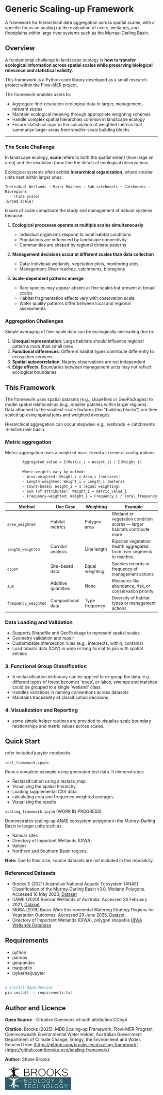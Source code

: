 # Generic Scaling-up Framework

A framework for hierarchical data aggregation across spatial scales, with a specific focus on scaling up the evaluation of rivers, wetlands, and floodplains within large river systems such as the Murray–Darling Basin.

## Overview

A fundamental challenge in landscape ecology is **how to transfer ecological information across spatial scales while preserving biological relevance and statistical validity**.

This framework is a Python code library developed as a small research project within the [Flow-MER project](https://www.flow-mer.org.au/).

The framework enables users to:

- Aggregate fine-resolution ecological data to larger, management-relevant scales  
- Maintain ecological meaning through appropriate weighting schemes  
- Handle complex spatial hierarchies common in landscape ecology  
- Ensure statistical rigor in the calculation of weighted metrics that summarize larger areas from smaller-scale building blocks

---

### The Scale Challenge

In landscape ecology, **scale** refers to both the spatial extent (how large an area) and the resolution (how fine the detail) of ecological observations.

Ecological systems often exhibit **hierarchical organization**, where smaller units nest within larger ones:

```text
Individual Wetlands → River Reaches → Sub-catchments → Catchments → Bioregions
    (Fine scale)                                                    (Broad scale)
```

Issues of scale complicate the study and management of natural systems because:

1. **Ecological processes operate at multiple scales simultaneously**
   - Individual organisms respond to local habitat conditions
   - Populations are influenced by landscape connectivity
   - Communities are shaped by regional climate patterns

2. **Management decisions occur at different scales than data collection**
   - Data: Individual wetlands, vegetation plots, monitoring sites
   - Management: River reaches, catchments, bioregions

3. **Scale-dependent patterns emerge**
   - Rare species may appear absent at fine scales but present at broad scales
   - Habitat fragmentation effects vary with observation scale
   - Water quality patterns differ between local and regional assessments

### Aggregation Challenges

Simple averaging of fine-scale data can be ecologically misleading due to:

1. **Unequal representation**: Large habitats should influence regional patterns more than small ones
2. **Functional differences**: Different habitat types contribute differently to ecosystem services
3. **Spatial autocorrelation**: Nearby observations are not independent
4. **Edge effects**: Boundaries between management units may not reflect ecological boundaries

## This Framework

The framework uses spatial datasets (e.g., shapefiles or GeoPackages) to model spatial relationships (e.g., smaller patches within larger regions). Data attached to the smallest-scale features (the "building blocks") are then scaled up using spatial joins and weighted averages.

Hierarchical aggregation can occur stepwise: e.g., wetlands → catchments → entire river basin.

### Metric aggregation

Metric aggregation uses a `weighted mean formula`  in several configurations.

```[]
        Aggregated_Value = Σ(Metric_i × Weight_i) / Σ(Weight_i)

        Where weights vary by method:
        - Area-weighted: Weight_i = Area_i (hectares)
        - Length-weighted: Weight_i = Length_i (meters)
        - Count-based: Weight_i = 1 (equal weighting)
        - Sum (of attributes): Weight_i = metric_value_i
        - Frequency-weighted: Weight_i = Frequency_i / Total_frequency
```

| Method | Use Case | Weighting | Example |
|--------|----------|-----------|---------|
| `area_weighted` | Habitat metrics | Polygon area | Wetland or vegetation condition scores — larger habitats contribute more|
| `length_weighted` | Corridor analysis | Line length | Riparian vegetation health aggregated from river segments to reaches |
| `count` | Site-based data | Equal weighting | Species records or frequency of management actions |
| `sum` | Additive quantities | None | Measures like abundance, risk, or conservation priority |
| `frequency_weighted` | Compositional data | Type frequency | Diversity of habitat types or management actions|

### Data Loading and Validation

- Supports Shapefile and GeoPackage to represent spatial scales
- Geometry validation and repair
- Customizable intersection rules (e.g., intersects, within, contains)
- Load tabular data (CSV) in wide or long format to join with spatial entities

### 3. Functional Group Classification

- A reclassification dictionary can be applied to re-group the data. e.g. different types of forest becomes 'trees', or lakes, swamps and marshes could be grouped to a single 'wetland' class
- Handles variations in naming conventions across datasets
- Maintains traceability of classification decisions

### 4. Visualization and Reporting

- some simple helper routines are provided to visualise scale boundary relationships and metric values across scales.

## Quick Start

refer included jupyter notebooks.

`test_framework.ipynb`

Runs a complete example using generated test data. It demonstrates:

- Reclassification using a reclass_map
- Visualising the spatial hierarchy
- Loading supplemental CSV data
- calculating area and frequency weighted averages
- Visualising the results

`scaling_framework.ipynb` (WORK IN PROGRESS)

Demonstrates scaling-up ANAE ecosystem polygons in the Murray–Darling Basin to larger units such as:

- Ramsar sites
- Directory of Important Wetlands (DIWA)
- Valleys
- Northern and Southern Basin regions.

**Note:** Due to their size, source datasets are not included in this repository.

### Referenced Datasets ###

- Brooks S (2021) Australian National Aquatic Ecosystem (ANAE) Classification of the Murray-Darling Basin v3.0. Wetland Polygons. Accessed 16 May 2023, [Dataset](https://fed.dcceew.gov.au/datasets/1e57385ab8374f51b4b518a8cf571dbc/about)
- DAWE (2020) Ramsar Wetlands of Australia. Accessed 26 February 2021, [Dataset](http://www.environment.gov.au/fed/catalog/search/resource/details.page?uuid=%7BF49BFC55-4306-4185-85A9-A5F8CD2380CF%7D)
- MDBA (2018) Basin-Wide Environmental Watering Strategy Regions for Vegetation Outcomes. Accessed 29 June 2025, [Dataset](https://data.gov.au/data/dataset/basin-wide-environmental-watering-strategy-regions-for-vegetation-outcomes).
- Directory of Important Wetlands (DIWA), polygon shapefile [DIWA Wetlands Database](https://www.dcceew.gov.au/water/wetlands/australian-wetlands-database)

## Requirements

- python
- pandas
- geopandas
- matplotlib
- ipykerne/jupyter

```bash

# Install dependencies
pip install -r requirements.txt

```

## Author and Licence

**Open Source** - Creative Commons v4 with attribution CCby4

**Citation:**  Brooks (2025). MDB Scaling-up Framework: Flow-MER Program. Commonwealth Environmental Water Holder, Australian Government Department of Climate Change, Energy, the Environment and Water. Sourced from [https://github.com/brooks-eco/scaling-framework](https://github.com/brooks-eco/scaling-framework)

**Author:** Shane Brooks

![Brooks Logo](brooks-logo.png)
